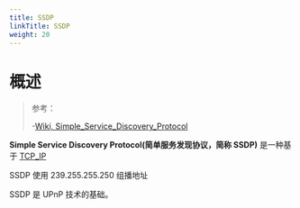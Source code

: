 ```yaml
---
title: SSDP
linkTitle: SSDP
weight: 20
---
```


# 概述

> 参考：
>
> -[Wiki, Simple_Service_Discovery_Protocol](https://en.wikipedia.org/wiki/Simple_Service_Discovery_Protocol)

**Simple Service Discovery Protocol(简单服务发现协议，简称 SSDP)** 是一种基于 [TCP_IP](/docs/4.数据通信/Protocol/TCP_IP/TCP_IP.md)

SSDP 使用 239.255.255.250 组播地址

SSDP 是 UPnP 技术的基础。
